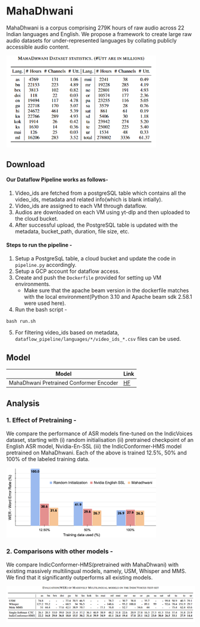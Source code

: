 # MahaDhwani
MahaDhwani is a corpus comprising 279K hours of raw audio across 22 Indian languages and English. We propose a framework to create large raw audio datasets for under-represented languages by collating publicly accessible audio content.

<img width="400" alt="MahaDhwani stats" src="https://github.com/AI4Bharat/MahaDhwani/blob/master/stats/mahadhwani%20stats.png" />

## Download 

#### Our Dataflow Pipeline works as follows-
1. Video_ids are fetched from a postgreSQL table which contains all the video_ids, metadata and related info(which is blank intially).
2. Video_ids are assigned to each VM through dataflow.
3. Audios are downloaded on each VM using yt-dlp and then uploaded to the cloud bucket.
4. After successful upload, the PostgreSQL table is updated with the metadata, bucket_path, duration, file size, etc.

#### Steps to run the pipeline -
1. Setup a PostgreSqL table, a cloud bucket and update the code in ```pipeline.py``` accordingly.
2. Setup a GCP account for dataflow access.
3. Create and push the ```Dockerfile``` provided for setting up VM environments.
      - Make sure that the apache beam version in the dockerfile matches with the local environment(Python 3.10 and Apache beam sdk 2.58.1 were used here).
4. Run the bash script - 
```
bash run.sh
```
5. For filtering video_ids based on metadata, ```dataflow_pipeline/languages/*/video_ids_*.csv``` files can be used.

## Model
| Model | Link |
|----------|----------|
| MahaDhwani Pretrained Conformer Encoder  | [HF](https://huggingface.co/ai4bharat/MahaDhwani_pretrained_conformer)  |

## Analysis
### 1. Effect of Pretraining -
We compare the performance of ASR models fine-tuned on the IndicVoices dataset, starting with (i) random initialisation (ii) pretrained checkpoint of an English ASR model, Nvidia-En-SSL (iii) the IndicConformer-HMS model pretrained on MahaDhwani. Each of the above is trained 12.5%, 50% and 100% of the labeled training data.

<img width="400" alt="MahaDhwani eval" src="https://github.com/AI4Bharat/MahaDhwani/blob/master/stats/IV12.5%20(1).png" />

### 2. Comparisons with other models -
We compare IndicConformer-HMS(pretrained with MahaDhwani) with existing massively multilingual models, namely, USM, Whisper and MMS. We find that it significantly outperforms all existing models.

<img width="700" alt="MahaDhwani pretrained ckpt comparison" src="https://github.com/AI4Bharat/MahaDhwani/blob/master/stats/mahadhwani%20eval.png" />
